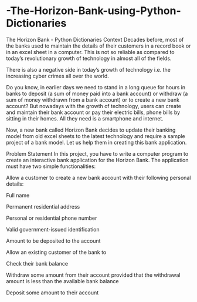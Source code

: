 # -The-Horizon-Bank-using-Python-Dictionaries

The Horizon Bank - Python Dictionaries
Context
Decades before, most of the banks used to maintain the details of their customers in a record book or in an excel sheet in a computer. This is not so reliable as compared to today’s revolutionary growth of technology in almost all of the fields.

There is also a negative side in today’s growth of technology i.e. the increasing cyber crimes all over the world.

Do you know, in earlier days we need to stand in a long queue for hours in banks to deposit (a sum of money paid into a bank account) or withdraw (a sum of money withdrawn from a bank account) or to create a new bank account? But nowadays with the growth of technology, users can create and maintain their bank account or pay their electric bills, phone bills by sitting in their homes. All they need is a smartphone and internet.

Now, a new bank called Horizon Bank decides to update their banking model from old excel sheets to the latest technology and require a sample project of a bank model. Let us help them in creating this bank application.

Problem Statement
In this project, you have to write a computer program to create an interactive bank application for the Horizon Bank. The application must have two simple functionalities:

Allow a customer to create a new bank account with their following personal details:

Full name

Permanent residential address

Personal or residential phone number

Valid government-issued identification

Amount to be deposited to the account

Allow an existing customer of the bank to

Check their bank balance

Withdraw some amount from their account provided that the withdrawal amount is less than the available bank balance

Deposit some amount to their account
